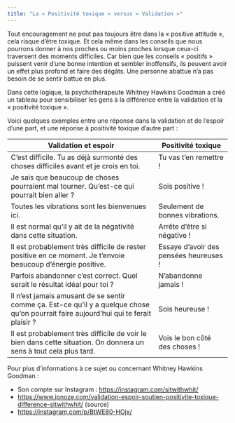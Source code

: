 ```yaml
---
title: "La « Positivité toxique » versus « Validation »"
---
```


Tout encouragement ne peut pas toujours être dans la « positive attitude », cela risque d’être toxique. Et cela même dans les conseils que nous pourrons donner à nos proches ou moins proches lorsque ceux-ci traversent des moments difficiles. Car bien que les conseils « positifs » puissent venir d’une bonne intention et sembler inoffensifs, ils peuvent avoir un effet plus profond et faire des dégâts. Une personne abattue n’a pas besoin de se sentir battue en plus.

Dans cette logique, la psychothérapeute Whitney Hawkins Goodman a créé un tableau pour sensibiliser les gens à la différence entre la validation et la « positivité toxique ».

Voici quelques exemples entre une réponse dans la validation et de l’espoir d’une part, et une réponse à positivité toxique d’autre part :

| Validation et espoir                                                                                                                   | Positivité toxique                     |
|----------------------------------------------------------------------------------------------------------------------------------------|----------------------------------------|
| C’est difficile. Tu as déjà surmonté des choses difficiles avant et je crois en toi.                                                   | Tu vas t’en remettre !                 |
| Je sais que beaucoup de choses pourraient mal tourner. Qu’est-ce qui pourrait bien aller ?                                             | Sois positive !                        |
| Toutes les vibrations sont les bienvenues ici.                                                                                         | Seulement de bonnes vibrations.        |
| Il est normal qu’il y ait de la négativité dans cette situation.                                                                       | Arrête d’être si négative !            |
| Il est probablement très difficile de rester positive en ce moment. Je t’envoie beaucoup d’énergie positive.                           | Essaye d’avoir des pensées heureuses ! |
| Parfois abandonner c’est correct. Quel serait le résultat idéal pour toi ?                                                             | N’abandonne jamais !                   |
| Il n’est jamais amusant de se sentir comme ça. Est-ce qu’il y a quelque chose qu’on pourrait faire aujourd’hui qui te ferait plaisir ? | Sois heureuse !                        |
| Il est probablement très difficile de voir le bien dans cette situation. On donnera un sens à tout cela plus tard.                     | Vois le bon côté des choses !          |

Pour plus d’informations à ce sujet ou concernant Whitney Hawkins Goodman :

- Son compte sur Instagram : https://instagram.com/sitwithwhit/
- https://www.ipnoze.com/validation-espoir-soutien-positivite-toxique-difference-sitwithwhit/ (source)
- https://instagram.com/p/BtWE80-HOjx/
